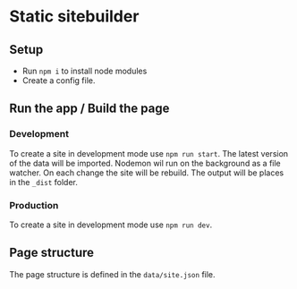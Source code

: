 # Static sitebuilder

## Setup
* Run `npm i` to install node modules
* Create a config file.



## Run the app / Build the page
### Development
To create a site in development mode use `npm run start`. The latest version of the data will be imported. Nodemon wil run on the background as a file watcher. On each change the site will be rebuild. The output will be places in the `_dist` folder.

### Production
To create a site in development mode use `npm run dev`.

## Page structure
The page structure is defined in the `data/site.json` file.
